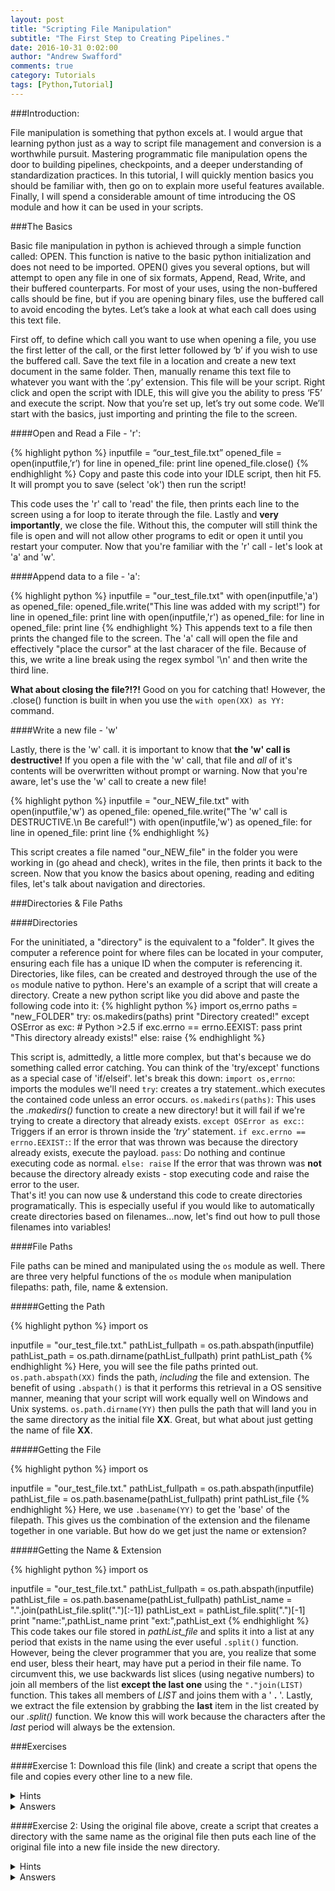```yaml
---
layout: post
title: "Scripting File Manipulation"
subtitle: "The First Step to Creating Pipelines."
date: 2016-10-31 0:02:00
author: "Andrew Swafford"
comments: true
category: Tutorials
tags: [Python,Tutorial]
---
```


###Introduction:  

File manipulation is something that python excels at.  I would argue that learning python just as a way to script file management and conversion is a worthwhile pursuit.  Mastering programmatic file manipulation opens the door to building pipelines, checkpoints, and a deeper understanding of standardization practices.  In this tutorial, I will quickly mention basics you should be familiar with, then go on to explain more useful features available.  Finally, I will spend a considerable amount of time introducing the OS module and how it can be used in your scripts.

###The Basics  

Basic file manipulation in python is achieved through a simple function called: OPEN.  This function is native to the basic python initialization and does not need to be imported.  OPEN() gives you several options, but will attempt to open any file in one of six formats, Append, Read, Write, and their buffered counterparts.  For most of your uses, using the non-buffered calls should be fine, but if you are opening binary files, use the buffered call to avoid encoding the bytes.  Let’s take a look at what each call does using this text file.

First off, to define which call you want to use when opening a file, you use the first letter of the call, or the first letter followed by ‘b’ if you wish to use the buffered call.  Save the text file in a location and create a new text document in the same folder.  Then, manually rename this text file to whatever you want with the ‘.py’ extension. This file will be your script.  Right click and open the script with IDLE, this will give you the ability to press ‘F5’ and execute the script.  Now that you’re set up, let’s try out some code.  We’ll start with the basics, just importing and printing the file to the screen.  

####Open and Read a File - 'r':  

{% highlight python %}
inputfile = “our_test_file.txt”
opened_file = open(inputfile,’r’)
for line in opened_file:
	print line
opened_file.close()
{% endhighlight %}
Copy and paste this code into your IDLE script, then hit F5. It will prompt you to save (select 'ok') then run the script!

This code uses the 'r' call to 'read' the file, then prints each line to the screen using a for loop to iterate through the file.  Lastly and **very importantly**, we close the file.  Without this, the computer will still think the file is open and will not allow other programs to edit or open it until you restart your computer.  Now that you're familiar with the 'r' call - let's look at 'a' and 'w'.  

####Append data to a file - 'a':  

{% highlight python %}
inputfile = "our_test_file.txt"
with open(inputfile,'a') as opened_file:
	opened_file.write("This line was added with my script!")
	for line in opened_file: print line
with open(inputfile,'r') as opened_file:
	for line in opened_file: print line
{% endhighlight %}
This appends text to a file then prints the changed file to the screen. The 'a' call will open the file and effectively "place the cursor" at the last characer of the file.  Because of this, we write a line break using the regex symbol '\n' and then write the third line.  

**What about closing the file?!?!** Good on you for catching that! However, the .close() function is built in when you use the `with open(XX) as YY:` command.

####Write a new file - 'w'  

Lastly, there is the 'w' call.  it is important to know that **the 'w' call is destructive!** If you open a file with the 'w' call, that file and *all* of it's contents will be overwritten without prompt or warning.  Now that you're aware, let's use the 'w' call to create a new file!  

{% highlight python %}
inputfile = "our_NEW_file.txt"
with open(inputfile,'w') as opened_file:
	opened_file.write("The 'w' call is DESTRUCTIVE.\n Be careful!")
with open(inputfile,'w') as opened_file:
	for line in opened_file: print line
{% endhighlight %}  

This script creates a file named "our_NEW_file" in the folder you were working in (go ahead and check), writes in the file, then prints it back to the screen.  Now that you know the basics about opening, reading and editing files, let's talk about navigation and directories.

###Directories & File Paths

####Directories

For the uninitiated, a "directory" is the equivalent to a "folder".  It gives the computer a reference point for where files can be located in your computer, ensuring each file has a unique ID when the computer is referencing it.  Directories, like files, can be created and destroyed through the use of the `os` module native to python.  Here's an example of a script that will create a directory.  Create a new python script like you did above and paste the following code into it:
{% highlight python %}
import os,errno
paths = "new_FOLDER"
try:
    os.makedirs(paths)
    print "Directory created!"
except OSError as exc: # Python >2.5
    if exc.errno == errno.EEXIST:
        pass
	    print "This directory already exists!"
    else: raise
{% endhighlight %}

This script is, admittedly, a little more complex, but that's because we do something called error catching.  You can think of the 'try/except' functions as a special case of 'if/elseif'. let's break this down:
`import os,errno`: imports the modules we'll need
`try`:  creates a try statement..which executes the contained code unless an error occurs.
`os.makedirs(paths)`: This uses the *.makedirs()* function to create a new directory! but it will fail if we're trying to create a directory that already exists.
`except OSError as exc:`: Triggers if an error is thrown inside the *'try'* statement.
`if exc.errno == errno.EEXIST:`: If the error that was thrown was because the directory already exists, execute the payload.
`pass`: Do nothing and continue executing code as normal.
`else: raise` If the error that was thrown was **not** because the directory already exists - stop executing code and raise the error to the user.  
That's it! you can now use & understand this code to create directories programatically.  This is especially useful if you would like to automatically create directories based on filenames...now, let's find out how to pull those filenames into variables!

####File Paths  

File paths can be mined and manipulated using the `os` module as well.  There are three very helpful functions of the `os` module when manipulation filepaths: path, file, name & extension.

#####Getting the Path  

{% highlight python %}
import os

inputfile = "our_test_file.txt."
pathList_fullpath = os.path.abspath(inputfile)
pathList_path = os.path.dirname(pathList_fullpath)
print pathList_path
{% endhighlight %}
Here, you will see the file paths printed out.  `os.path.abspath(XX)` finds the path, *including* the file and extension.  The benefit of using `.abspath()` is that it performs this retrieval in a OS sensitive manner, meaning that your script will work equally well on Windows and Unix systems.  `os.path.dirname(YY)` then pulls the path that will land you in the same directory as the initial file **XX**.  Great, but what about just getting the name of file **XX**.

#####Getting the File  

{% highlight python %}
import os

inputfile = "our_test_file.txt."
pathList_fullpath = os.path.abspath(inputfile)
pathList_file = os.path.basename(pathList_fullpath)
print pathList_file
{% endhighlight %}
Here, we use `.basename(YY)` to get the 'base' of the filepath.  This gives us the combination of the extension and the filename together in one variable.  But how do we get just the name or extension?

#####Getting the Name & Extension

{% highlight python %}
import os

inputfile = "our_test_file.txt."
pathList_fullpath = os.path.abspath(inputfile)
pathList_file = os.path.basename(pathList_fullpath)
pathList_name = ".".join(pathList_file.split(".")[:-1])
pathList_ext = pathList_file.split(".")[-1]
print "name:",pathList_name
print "ext:",pathList_ext
{% endhighlight %}
This code takes our file stored in *pathList_file* and splits it into a list at any period that exists in the name using the ever useful `.split()` function.  However, being the clever programmer that you are, you realize that some end user, bless their heart, may have put a period in their file name.  To circumvent this, we use backwards list slices (using negative numbers) to join all members of the list **except the last one** using the `"."join(LIST)` function.  This takes all members of *LIST* and joins them with a ' **.** '.  Lastly, we extract the file extension by grabbing the **last** item in the list created by our *.split()* function.  We know this will work because the characters after the *last* period will always be the extension.

###Exercises

####Exercise 1:
Download this file (link) and create a script that opens the file and copies every other line to a new file.
<details> 
  <summary >Hints</summary>  
   whoops, nothing here yet!
  </details>  
<details> 
  <summary>Answers</summary>  
  Not so fast!...actually there's just nothing here yet!  
</details>

####Exercise 2:
Using the original file above, create a script that creates a directory with the same name as the original file then puts each line of the original file into a new file inside the new directory.
<details> 
  <summary >Hints</summary>  
   whoops, nothing here yet!
  </details>  
<details> 
  <summary>Answers</summary>  
  Not so fast!...actually there's just nothing here yet!  
</details>
